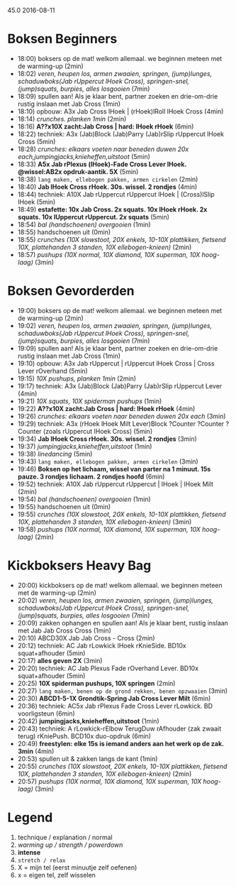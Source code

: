 45.0 2016-08-11 

# Boksen Beginners

  - 18:00) boksers op de mat! welkom allemaal. we beginnen meteen met de warming-up (2min)
  - 18:02) _veren, heupen los, armen zwaaien, springen, (jump)lunges, schaduwboks(Jab rUppercut lHoek Cross), springen-snel, (jump)squats, burpies, alles losgooien_ (7min)
  - 18:09) spullen aan! Als je klaar bent, partner zoeken en drie-om-drie rustig inslaan met Jab Cross (1min)
  - 18:10) opbouw: A3x Jab Cross lHoek | (rHoek)lRoll lHoek Cross (4min)
  - 18:14) _crunches. planken 1min_ (2min)
  - 18:16) **A??x10X zacht:Jab Cross | hard: lHoek rHoek** (6min)
  - 18:22) techniek: A3x (Jab)Block (Jab)Parry (Jab)rSlip rUppercut lHoek Cross (5min)
  - 18:28) _crunches: elkaars voeten naar beneden duwen 20x each,jumpingjacks,knieheffen,uitstoot_ (5min)
  - 18:33) **A5x Jab rPlexus (lHoek)-Fade Cross Lever lHoek. @wissel:AB2x opdruk-aantik. 5X** (5min)
  - 18:38) `lang maken, ellebogen pakken, armen cirkelen` (2min)
  - 18:40) **Jab lHoek Cross rHoek. 30s. wissel. 2 rondjes** (4min)
  - 18:44) techniek: A10X Jab rUppercut rUppercut lHoek | (Cross)lSlip lHoek (5min)
  - 18:49) **estafette: 10x Jab Cross. 2x squats. 10x lHoek rHoek. 2x squats. 10x lUppercut rUppercut. 2x squats** (5min)
  - 18:54) _bal (handschoenen) overgooien_ (1min)
  - 18:55) handschoenen uit (0min)
  - 18:55) _crunches (10X slowstoot, 20X enkels, 10-10X plattikken, fietsend 10X, plattehanden 3 standen, 10X ellebogen-knieen)_ (2min)
  - 18:57) _pushups (10X normal, 10X diamond, 10X superman, 10X hoog-laag)_ (3min)

# Boksen Gevorderden

  - 19:00) boksers op de mat! welkom allemaal. we beginnen meteen met de warming-up (2min)
  - 19:02) _veren, heupen los, armen zwaaien, springen, (jump)lunges, schaduwboks(Jab rUppercut lHoek Cross), springen-snel, (jump)squats, burpies, alles losgooien_ (7min)
  - 19:09) spullen aan! Als je klaar bent, partner zoeken en drie-om-drie rustig inslaan met Jab Cross (1min)
  - 19:10) opbouw: A3x Jab rUppercut | rUppercut lHoek Cross | Cross Lever rOverhand (5min)
  - 19:15) _10X pushups, planken 1min_ (2min)
  - 19:17) techniek: A3x (Jab)Block (Jab)Parry (Jab)rSlip rUppercut Lever (4min)
  - 19:21) _10X squats, 10X spiderman pushups_ (1min)
  - 19:22) **A??x10X zacht:Jab Cross | hard: lHoek rHoek** (4min)
  - 19:26) _crunches: elkaars voeten naar beneden duwen 20x each_ (3min)
  - 19:29) techniek: A3x (rHoek lHoek Milt Lever)Block ?Counter ?Counter ?Counter (zoals rUppercut lHoek Cross) (5min)
  - 19:34) **Jab lHoek Cross rHoek. 30s. wissel. 2 rondjes** (3min)
  - 19:37) _jumpingjacks,knieheffen,uitstoot_ (1min)
  - 19:38) _linedancing_ (5min)
  - 19:43) `lang maken, ellebogen pakken, armen cirkelen` (3min)
  - 19:46) **Boksen op het lichaam, wissel van parter na 1 minuut. 15s pauze. 3 rondjes lichaam. 2 rondjes hoofd** (6min)
  - 19:52) techniek: A10X Jab rUppercut rUppercut | lHoek | lHoek Milt (2min)
  - 19:54) _bal (handschoenen) overgooien_ (1min)
  - 19:55) handschoenen uit (0min)
  - 19:55) _crunches (10X slowstoot, 20X enkels, 10-10X plattikken, fietsend 10X, plattehanden 3 standen, 10X ellebogen-knieen)_ (3min)
  - 19:58) _pushups (10X normal, 10X diamond, 10X superman, 10X hoog-laag)_ (2min)

# Kickboksers Heavy Bag

  - 20:00) kickboksers op de mat! welkom allemaal. we beginnen meteen met de warming-up (2min)
  - 20:02) _veren, heupen los, armen zwaaien, springen, (jump)lunges, schaduwboks(Jab rUppercut lHoek Cross), springen-snel, (jump)squats, burpies, alles losgooien_ (7min)
  - 20:09) zakken ophangen en spullen aan! Als je klaar bent, rustig inslaan met Jab Jab Cross Cross (1min)
  - 20:10) ABCD30X Jab Jab Cross - Cross (2min)
  - 20:12) techniek: AC Jab rLowkick lHoek rKnieSide. BD10x squat+afhouder (5min)
  - 20:17) **alles geven 2X** (3min)
  - 20:20) techniek: AC Jab Plexus Fade rOverhand Lever. BD10x squat+afhouder (5min)
  - 20:25) **10X spiderman pushups, 10X springen** (2min)
  - 20:27) `lang maken, benen op de grond rekken, benen opzwaaien` (3min)
  - 20:30) **ABCD1-5-1X Grondtik-Spring Jab Cross Lever Milt** (6min)
  - 20:36) techniek: AC5x Jab rPlexus Fade Cross Lever rLowkick. BD voorligsteun (6min)
  - 20:42) **jumpingjacks,knieheffen,uitstoot** (1min)
  - 20:43) techniek: A rLowkick-rElbow TerugDuw rAfhouder (zak zwaait terug) rKniePush. BCD10x duo-opdruk (6min)
  - 20:49) **freestylen: elke 15s is iemand anders aan het werk op de zak. 3min** (4min)
  - 20:53) spullen uit & zakken langs de kant (1min)
  - 20:55) _crunches (10X slowstoot, 20X enkels, 10-10X plattikken, fietsend 10X, plattehanden 3 standen, 10X ellebogen-knieen)_ (2min)
  - 20:57) _pushups (10X normal, 10X diamond, 10X superman, 10X hoog-laag)_ (3min)

# Legend

 1. technique / explanation / normal
 1. _warming up / strength / powerdown_
 1. **intense**
 1. `stretch / relax`
 1. X = mijn tel (eerst minuutje zelf oefenen)
 1. x = eigen tel, zelf wisselen
